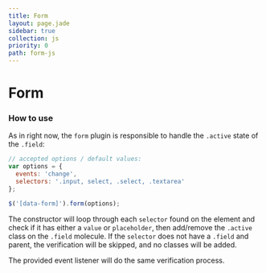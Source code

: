 ```yaml
---
title: Form
layout: page.jade
sidebar: true
collection: js
priority: 0
path: form-js
---
```


# Form

### How to use
As in right now, the `form` plugin is responsible to handle the `.active` state of the `.field`:

```js
// accepted options / default values:
var options = {
  events: 'change',
  selectors: '.input, select, .select, .textarea'
};

$('[data-form]').form(options);
```

The constructor will loop through each `selector` found on the element and check if it has either a `value` or `placeholder`, then add/remove the `.active` class on the `.field` molecule. If the `selector` does not have a `.field` and parent, the verification will be skipped, and no classes will be added.

The provided event listener will do the same verification process.
